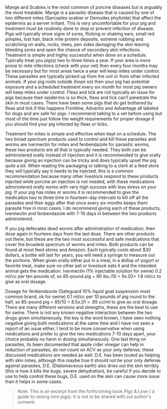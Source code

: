 <!-- TITLE: Mange, Mites, Scabies, Parasites, And Worms -->
<!-- SUBTITLE: By Scott R. Murdock -->

Mange and Scabies is the most common of porcine diseases but is arguably the most treatable. Mange is a parasitic disease that is caused by one of two different mites (Sarcoptes scabiei or Demodex phylloide) that affect the epidermis as a server irritant. This is very uncomfortable for your pig and treatment must be routinely done to stop or prevent infection of disease. Pigs will typically show signs of sores, flicking or shaking ears, small red pimples, lost hair, black mite protein deposits, extreme rubbing and scratching on walls, rocks, trees, pen sides damaging the skin leaving bleeding sores and open the chance of secondary skin infections. Treatment is simple and highly successful when done on a schedule. Typically treat you pig(s) two to three times a year. If your area is more prone to mite infections (check with your vet) then every four months may be necessary but for most areas twice a year will keep mites under control. These parasites are typically picked up from the soil or from other infected animals. If your pig roots outside (hope so) then your pig has potential exposure and a scheduled treatment every six month for most pig owners will keep mites under control. Fleas and tick are not typically an issue for pigs because their epidermis is so thick, fleas and tick can’t penetrate the skin in most cases. There have been some pigs that do get bothered by fleas and tick if this happens Frontline, Advantix and Advantage all labeled for dogs and are safe for pigs. I recommend talking to a vet before using but most of the time just follow the weight requirements for proper dosage if you should find your pig infected by fleas or ticks.

Treatment for mites is simple and effective when kept on a schedule. The two broad spectrum products used to control and kill these parasites and worms are Ivermectin for mites and fenbendazole for parasitic worms, these two products are all that is typically needed. They both can be administered orally instead of injection and it is recommended to give orally because giving an injection can be tricky and does typically upset the pig quite a bit. When reading the packaging or talking to a clerk at a feed store they will typically say it needs to be injected, this is a common recommendation because many other livestock respond to these products injected while porcine an injection is not needed, with these medications administered orally works with very high success with less stress on your pig. If your pig has mites or worms it is recommended to give the medication two to three time in fourteen-day intervals to kill off all the parasites and their eggs after that once every six months keeps them parasite free in most cases. I do recommend giving each of these products, Ivermectin and fenbendazole with 7-10 days in between the two products administered.

If you pig defecates dead worms after administration of medication, then dose again in fourteen days from the last dose. There are other products out there, but these are the two most successful and safe medications that cover the broadest spectrum of worms and mites. Both products can be found at most feed stores and Amazon. Each typically costs about $30 dollars, a bottle will last for years, you will need a syringe to measure out the portions. When given orally either put in a meal, in a dollop of yogurt or favorite treat, make sure no other pet or livestock eats it and the intended animal gets the medication. Ivermectin (1% injectable solution for swine) 0.2 ml/cc per ten pounds of, so 85-pound pig = 90 lbs./10 = 9x.02= 1.8 ml/cc to give as oral dosage.

Dosage for fenbendazole (Safeguard 10% liquid goat suspension most common brand, ok for swine) 0.1 ml/cc per 10 pounds of pig round to the half, so 85-pound pig = 85/10 = 8.5x.01 = .85 cc/ml to give as oral dosage. There are many different versions and strengths, these are the best to use for swine. There is not any known negative interaction between the two drugs given simultaneously, the key is the word known, I have seen nothing negative giving both medications at the same time and I have not seen a report of an issue either, I tend to be more conservative when using medications and prefer to give the two medications 7-10 days apart, your choice probably no harm in dosing simultaneously. One last thing on parasites, its been documented that apple cider vinegar can help in reduction of parasites, do not count on ACV as your only defense, these discussed medications are needed as well. D.E. has been touted as helping with skin mites, although this maybe true it should not be your only defense against parasites, D.E. (Diatomaceous earth) also dries out the skin terribly (this is how it kills the bugs, severe dehydration), be careful if you decide to use to help control these bugs, D.E. used on the skin can cause more issue than it helps in some cases. 

> Note: This is an excerpt from the forthcoming book Pigs & Love ( a guide to raising mini pigs). It is not to be shared with out author's consent.